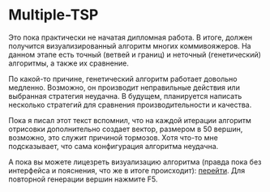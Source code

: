 # Multiple-TSP
Это пока практически не начатая дипломная работа. В итоге, должен получится визуализированный алгоритм многих коммивояжеров.
На данном этапе есть точный (ветвей и границ) и неточный (генетический) алгоритмы, а также их сравнение.

По какой-то причине, генетический алгоритм работает довольно медленно. Возможно, он производит неправильные действия
или выбранная стратегия неудачна. В будущем, планируется написать несколько стратегий для сравнения
производительности и качества.

Пока я писал этот текст вспомнил, что на каждой итерации алгоритм отрисовки дополнительно создает вектор, размером в 50 вершин,
возможно, это служит причиной тормозов. Хотя что-то мне подсказывает, что сама конфигурация алгоритма неудачна.

А пока вы можете лицезреть визуализацию алгоритма (правда пока без интерфейса и пояснения, что же в итоге происходит):
[перейти](https://dmitriy-kiselyov.github.io/Multiple-TSP/). Для повторной генерации вершин нажмите F5.
